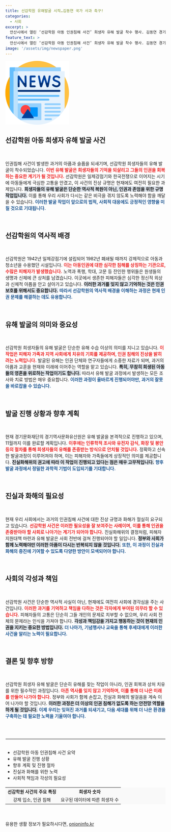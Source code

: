 ```yaml
---
title: 선감학원 유해발굴 시작…김동연 국가 사과 촉구!
categories:
  - 사회
excerpt: >
  안산시에서 열린 ‘선감학원 아동 인권침해 사건’ 희생자 유해 발굴 착수 행사. 김동연 경기지사는 국가 책임을 강조하며, 총 185기의 희생자 분묘 확인 후 유전자 감식이 이어진다고 밝혔다. 진실 규명을 향한 힘찬 발걸음이 시작됐다.
feature_text: >
  안산시에서 열린 ‘선감학원 아동 인권침해 사건’ 희생자 유해 발굴 착수 행사. 김동연 경기지사는 국가 책임을 강조하며, 총 185기의 희생자 분묘 확인 후 유전자 감식이 이어진다고 밝혔다. 진실 규명을 향한 힘찬 발걸음이 시작됐다.
image: '/assets/img/newspaper.png'
---
```


<p><img src="/assets/img/newspaper.png" alt="kimp 속보" /></p>

<h2 data-ke-size="size26">선감학원 아동 희생자 유해 발굴 사건</h2>

<p data-ke-size="size16">&nbsp;</p>

<p>인권침해 사건이 발생한 과거의 아픔과 슬픔을 되새기며, 선감학원 희생자들의 유해 발굴이 착수되었습니다. <b><span style="color: #ee2323;">이번 유해 발굴은 희생자들의 기억을 되살리고 그들의 인권을 회복하는 중요한 계기가 될 것입니다.</span></b> 선감학원은 일제강점기와 한국전쟁으로 이어지는 시기에 아동들에게 극심한 고통을 안겼고, 이 사건의 진상 규명은 현재에도 여전히 필요한 과제입니다. <b><span style="background-color: #21538527;">희생자들의 유해 발굴은 단순한 역사적 복원이 아닌, 인권과 존엄을 위한 규명 작업입니다.</span></b> 이를 통해 우리 사회가 다시는 같은 비극을 겪지 않도록 노력해야 함을 깨달을 수 있습니다.  <b><span style="color: #1a5490;">이러한 발굴 작업이 앞으로의 법적, 사회적 대응에도 긍정적인 영향을 미칠 것으로 기대됩니다.</span></b></p>

<p data-ke-size="size16">&nbsp;</p>

<h2 data-ke-size="size26">선감학원의 역사적 배경</h2>

<p data-ke-size="size16">&nbsp;</p>

<p>선감학원은 1942년 일제강점기에 설립되어 1982년 폐쇄될 때까지 강제적으로 아동과 청소년을 수용했던 시설입니다. <b><span style="color: #ee2323;">이는 아동인권에 대한 심각한 침해를 상징하는 기관으로, 수많은 피해자가 발생했습니다.</span></b> 노역과 폭행, 학대, 고문 등 잔인한 행위들은 원생들의 생명과 신체에 큰 상처를 남겼습니다. 이곳에서 생존한 피해자들은 심각한 정신적 외상과 신체적 아픔을 안고 살아가고 있습니다. <b><span style="background-color: #21538527;">이러한 과거를 잊지 않고 기억하는 것은 인권 보호를 위해서도 중요합니다.</span></b> <b><span style="color: #1a5490;">따라서 선감학원의 역사적 배경을 이해하는 과정은 현재 인권 문제를 해결하는 데도 유용합니다.</span></b></p>

<p data-ke-size="size16">&nbsp;</p>

<h2 data-ke-size="size26">유해 발굴의 의미와 중요성</h2>

<p data-ke-size="size16">&nbsp;</p>

<p>선감학원 희생자들의 유해 발굴은 단순한 유해 수습 이상의 의미를 지니고 있습니다. <b><span style="color: #ee2323;">이 작업은 피해자 가족과 지역 사회에게 치유의 기회를 제공하며, 인권 침해의 진상을 밝히려는 노력입니다.</span></b> 발굴된 유해는 인권 단체와 연구자들에게 소중한 자료가 되며, 과거의 아픔과 교훈을 현재와 미래에 이어주는 역할을 맡고 있습니다. <b><span style="background-color: #21538527;">특히, 무참히 희생된 아동들의 영혼을 위로하는 작업이기도 합니다.</span></b> 따라서 유해 발굴 과정에서 발생하는 모든 조사와 치료 방법은 매우 중요합니다. <b><span style="color: #1a5490;">이러한 과정이 올바르게 진행되어야만, 과거의 잘못을 바로잡을 수 있습니다.</span></b></p>

<p data-ke-size="size16">&nbsp;</p>

<h2 data-ke-size="size26">발굴 진행 상황과 향후 계획</h2>

<p data-ke-size="size16">&nbsp;</p>

<p>현재 경기문화재단의 경기역사문화유산원은 유해 발굴을 본격적으로 진행하고 있으며, 11월까지 이를 완료할 계획입니다. <b><span style="color: #ee2323;">이후에는 인류학적 조사와 유전자 감식, 화장 및 봉안 등의 절차를 통해 희생자들의 유해를 존중받는 방식으로 안치될 것입니다.</span></b> 정확하고 신속한 발굴과정이 이루어져야 하며, 이는 피해자와 가족들에게 상징적인 의미를 제공합니다. <b><span style="background-color: #21538527;">진실화해위의 권고에 따라 이 작업이 진행되고 있다는 점은 매우 고무적입니다.</span></b> <b><span style="color: #1a5490;">향후 발굴 과정에서 정밀한 과학적 기법이 도입되기를 기대합니다.</span></b></p>

<p data-ke-size="size16">&nbsp;</p>

<h2 data-ke-size="size26">진실과 화해의 필요성</h2>

<p data-ke-size="size16">&nbsp;</p>

<p>현재 우리 사회에서는 과거의 인권침해 사건에 대한 진상 규명과 화해가 절실히 요구되고 있습니다. <b><span style="color: #ee2323;">선감학원 사건은 이러한 필요성을 잘 보여주는 사례이며, 이를 통해 인권을 존중받아야 할 사회로 나아가는 계기가 되어야 합니다.</span></b> 진실화해위의 결정처럼, 피해자 지원대책 마련과 유해 발굴은 사회 전반에 걸쳐 진행되어야 할 일입니다. <b><span style="background-color: #21538527;">정부와 사회가 함께 노력해야만 이러한 아픔이 다시는 반복되지 않을 것입니다.</span></b> <b><span style="color: #1a5490;">또한, 이 과정이 진실과 화해의 증진에 기여할 수 있도록 다양한 방안이 모색되어야 합니다.</span></b></p>

<p data-ke-size="size16">&nbsp;</p>

<h2 data-ke-size="size26">사회의 각성과 책임</h2>

<p data-ke-size="size16">&nbsp;</p>

<p>선감학원 사건은 단순한 역사적 사실이 아닌, 현재에도 여전히 사회에 경각심을 주는 사건입니다. <b><span style="color: #ee2323;">이러한 과거를 기억하고 책임을 다하는 것은 각자에게 부여된 의무라 할 수 있습니다.</span></b> 피해자들의 고통은 단순히 그들 개인의 문제로 치부할 수 없으며, 우리 사회 전체의 문제라는 인식을 가져야 합니다. <b><span style="background-color: #21538527;">각성과 책임감을 가지고 행동하는 것이 현재의 인권을 지키는 중요한 방법입니다.</span></b> <b><span style="color: #1a5490;">더 나아가, 기념행사나 교육을 통해 후세대에게 이러한 사건을 알리는 노력이 필요합니다.</span></b></p>

<p data-ke-size="size16">&nbsp;</p>

<h2 data-ke-size="size26">결론 및 향후 방향</h2>

<p data-ke-size="size16">&nbsp;</p>

<p>선감학원 희생자 유해 발굴은 단순히 유해를 찾는 작업이 아니라, 인권 회복과 상처 치유를 위한 필수적인 과정입니다. <b><span style="color: #ee2323;">아픈 역사를 잊지 않고 기억하며, 이를 통해 더 나은 미래를 만들어 나가야 합니다.</span></b> 정부와 사회가 함께 손잡고, 진실과 화해의 발걸음을 계속 이어 나가야 할 것입니다. <b><span style="background-color: #21538527;">이러한 과정은 더 이상의 인권 침해가 없도록 하는 안전망 역할을 하게 될 것입니다.</span></b> <b><span style="color: #1a5490;">이제 우리는 잊혀진 과거를 되새기고, 다음 세대를 위해 더 나은 환경을 구축하는 데 필요한 노력을 기울여야 합니다.</span></b></p>

<p data-ke-size="size16">&nbsp;</p>

<hr style="border: 1px solid #eeeeee; margin: 30px 0;"/>

<ul>
    <li>선감학원 아동 인권침해 사건 요약</li>
    <li>유해 발굴 진행 상황</li>
    <li>향후 계획 및 진행 절차</li>
    <li>진실과 화해를 위한 노력</li>
    <li>사회적 책임과 각성의 필요성</li>
</ul> 

<table style="width: 100%; border-collapse: collapse; margin: 20px 0; background-color: #f9f9f9;">
    <tr>
        <td style="text-align: center; height: 17px;"><b>선감학원 사건의 주요 특징</b></td>
        <td style="text-align: center; height: 17px;"><b>희생자 숫자</b></td>
    </tr>
    <tr>
        <td style="text-align: center; height: 17px;">강제 입소, 인권 침해</td>
        <td style="text-align: center; height: 17px;">요구된 데이터에 따른 희생자 수</td>
    </tr>
</table>

<p data-ke-size="size16">&nbsp;</p>
유용한 생활 정보가 필요하시다면, <a href="https://onioninfo.kr" rel="dofollow">onioninfo.kr</a>


